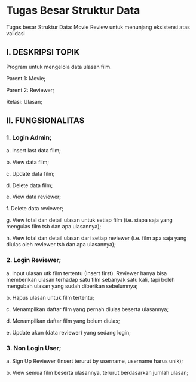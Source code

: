 # Tugas Besar Struktur Data
Tugas besar Struktur Data: Movie Review untuk menunjang eksistensi atas validasi

## I. DESKRIPSI TOPIK
Program untuk mengelola data ulasan film.

Parent 1: Movie;

Parent 2: Reviewer;

Relasi: Ulasan;

## II. FUNGSIONALITAS
### 1. Login Admin;

a. Insert last data film;

b. View data film;

c. Update data film;

d. Delete data film;

e. View data reviewer;

f. Delete data reviewer;

g. View total dan detail ulasan untuk setiap film (i.e. siapa saja yang mengulas film tsb dan apa
ulasannya);

h. View total dan detail ulasan dari setiap reviewer (i.e. film apa saja yang diulas oleh reviewer tsb
dan apa ulasannya);


### 2. Login Reviewer;

a. Input ulasan utk film tertentu (Insert first). Reviewer hanya bisa memberikan ulasan terhadap
satu film sebanyak satu kali, tapi boleh mengubah ulasan yang sudah diberikan sebelumnya;

b. Hapus ulasan untuk film tertentu;

c. Menampilkan daftar film yang pernah diulas beserta ulasannya;

d. Menampilkan daftar film yang belum diulas;

e. Update akun (data reviewer) yang sedang login;


### 3. Non Login User;

a. Sign Up Reviewer (Insert terurut by username, username harus unik);

b. View semua film beserta ulasannya, terurut berdasarkan jumlah ulasan;
